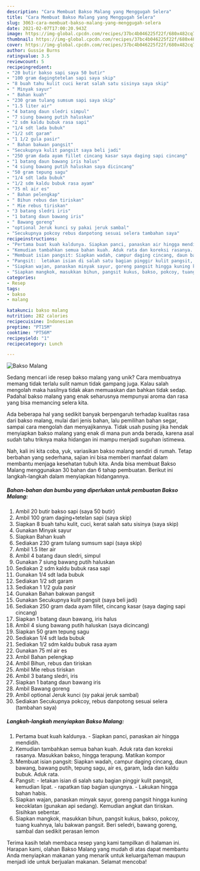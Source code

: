 ```yaml
---
description: "Cara Membuat Bakso Malang yang Menggugah Selera"
title: "Cara Membuat Bakso Malang yang Menggugah Selera"
slug: 3063-cara-membuat-bakso-malang-yang-menggugah-selera
date: 2021-02-07T17:00:20.943Z
image: https://img-global.cpcdn.com/recipes/37bc4b046225f22f/680x482cq70/bakso-malang-foto-resep-utama.jpg
thumbnail: https://img-global.cpcdn.com/recipes/37bc4b046225f22f/680x482cq70/bakso-malang-foto-resep-utama.jpg
cover: https://img-global.cpcdn.com/recipes/37bc4b046225f22f/680x482cq70/bakso-malang-foto-resep-utama.jpg
author: Gussie Burns
ratingvalue: 3.5
reviewcount: 5
recipeingredient:
- "20 butir bakso sapi saya 50 butir"
- "100 gram dagingtetelan sapi saya skip"
- "8 buah tahu kulit cuci kerat salah satu sisinya saya skip"
- " Minyak sayur"
- " Bahan kuah"
- "230 gram tulang sumsum sapi saya skip"
- "1.5 liter air"
- "4 batang daun sledri simpul"
- "7 siung bawang putih haluskan"
- "2 sdm kaldu bubuk rasa sapi"
- "1/4 sdt lada bubuk"
- "1/2 sdt garam"
- "1 1/2 gula pasir"
- " Bahan bakwan pangsit"
- "Secukupnya kulit pangsit saya beli jadi"
- "250 gram dada ayam fillet cincang kasar saya daging sapi cincang"
- "1 batang daun bawang iris halus"
- "4 siung bawang putih haluskan saya dicincang"
- "50 gram tepung sagu"
- "1/4 sdt lada bubuk"
- "1/2 sdm kaldu bubuk rasa ayam"
- "75 ml air es"
- " Bahan pelengkap"
- " Bihun rebus dan tiriskan"
- " Mie rebus tiriskan"
- "3 batang sledri iris"
- "1 batang daun bawang iris"
- " Bawang goreng"
- "optional Jeruk kunci sy pakai jeruk sambal"
- "Secukupnya pokcoy rebus danpotong sesuai selera tambahan saya"
recipeinstructions:
- "Pertama buat kuah kaldunya. Siapkan panci, panaskan air hingga mendidih."
- "Kemudian tambahkan semua bahan kuah. Aduk rata dan koreksi rasanya. Masukkan bakso, hingga terapung. Matikan kompor"
- "Membuat isian pangsit: Siapkan wadah, campur daging cincang, daun bawang, bawang putih, tepung sagu, air es, garam, lada dan kaldu bubuk. Aduk rata."
- "Pangsit:  letakan isian di salah satu bagian pinggir kulit pangsit, kemudian lipat. rapatkan tiap bagian ujungnya. Lakukan hingga bahan habis."
- "Siapkan wajan, panaskan minyak sayur, goreng pangsit hingga kuning kecoklatan (gunakan api sedang). Kemudian angkat dan tiriskan. Sisihkan sebentar."
- "Siapkan mangkok, masukkan bihun, pangsit kukus, bakso, pokcoy, tuang kuahnya, lalu bakwan pangsit. Beri seledri, bawang goreng, sambal dan sedikit perasan lemon"
categories:
- Resep
tags:
- bakso
- malang

katakunci: bakso malang 
nutrition: 282 calories
recipecuisine: Indonesian
preptime: "PT15M"
cooktime: "PT56M"
recipeyield: "1"
recipecategory: Lunch

---
```



![Bakso Malang](https://img-global.cpcdn.com/recipes/37bc4b046225f22f/680x482cq70/bakso-malang-foto-resep-utama.jpg)

Sedang mencari ide resep bakso malang yang unik? Cara membuatnya memang tidak terlalu sulit namun tidak gampang juga. Kalau salah mengolah maka hasilnya tidak akan memuaskan dan bahkan tidak sedap. Padahal bakso malang yang enak seharusnya mempunyai aroma dan rasa yang bisa memancing selera kita.

Ada beberapa hal yang sedikit banyak berpengaruh terhadap kualitas rasa dari bakso malang, mulai dari jenis bahan, lalu pemilihan bahan segar, sampai cara mengolah dan menyajikannya. Tidak usah pusing jika hendak menyiapkan bakso malang yang enak di mana pun anda berada, karena asal sudah tahu triknya maka hidangan ini mampu menjadi suguhan istimewa.




Nah, kali ini kita coba, yuk, variasikan bakso malang sendiri di rumah. Tetap berbahan yang sederhana, sajian ini bisa memberi manfaat dalam membantu menjaga kesehatan tubuh kita. Anda bisa membuat Bakso Malang menggunakan 30 bahan dan 6 tahap pembuatan. Berikut ini langkah-langkah dalam menyiapkan hidangannya.

<!--inarticleads1-->

##### Bahan-bahan dan bumbu yang diperlukan untuk pembuatan Bakso Malang:

1. Ambil 20 butir bakso sapi (saya 50 butir)
1. Ambil 100 gram daging+tetelan sapi (saya skip)
1. Siapkan 8 buah tahu kulit, cuci, kerat salah satu sisinya (saya skip)
1. Gunakan  Minyak sayur
1. Siapkan  Bahan kuah
1. Sediakan 230 gram tulang sumsum sapi (saya skip)
1. Ambil 1.5 liter air
1. Ambil 4 batang daun sledri, simpul
1. Gunakan 7 siung bawang putih haluskan
1. Sediakan 2 sdm kaldu bubuk rasa sapi
1. Gunakan 1/4 sdt lada bubuk
1. Sediakan 1/2 sdt garam
1. Sediakan 1 1/2 gula pasir
1. Gunakan  Bahan bakwan pangsit
1. Gunakan Secukupnya kulit pangsit (saya beli jadi)
1. Sediakan 250 gram dada ayam fillet, cincang kasar (saya daging sapi cincang)
1. Siapkan 1 batang daun bawang, iris halus
1. Ambil 4 siung bawang putih haluskan (saya dicincang)
1. Siapkan 50 gram tepung sagu
1. Sediakan 1/4 sdt lada bubuk
1. Sediakan 1/2 sdm kaldu bubuk rasa ayam
1. Gunakan 75 ml air es
1. Ambil  Bahan pelengkap
1. Ambil  Bihun, rebus dan tiriskan
1. Ambil  Mie rebus tiriskan
1. Ambil 3 batang sledri, iris
1. Siapkan 1 batang daun bawang iris
1. Ambil  Bawang goreng
1. Ambil optional Jeruk kunci (sy pakai jeruk sambal)
1. Sediakan Secukupnya pokcoy, rebus danpotong sesuai selera (tambahan saya)




<!--inarticleads2-->

##### Langkah-langkah menyiapkan Bakso Malang:

1. Pertama buat kuah kaldunya. - Siapkan panci, panaskan air hingga mendidih.
1. Kemudian tambahkan semua bahan kuah. Aduk rata dan koreksi rasanya. Masukkan bakso, hingga terapung. Matikan kompor
1. Membuat isian pangsit: Siapkan wadah, campur daging cincang, daun bawang, bawang putih, tepung sagu, air es, garam, lada dan kaldu bubuk. Aduk rata.
1. Pangsit:  - letakan isian di salah satu bagian pinggir kulit pangsit, kemudian lipat. - rapatkan tiap bagian ujungnya. - Lakukan hingga bahan habis.
1. Siapkan wajan, panaskan minyak sayur, goreng pangsit hingga kuning kecoklatan (gunakan api sedang). Kemudian angkat dan tiriskan. Sisihkan sebentar.
1. Siapkan mangkok, masukkan bihun, pangsit kukus, bakso, pokcoy, tuang kuahnya, lalu bakwan pangsit. Beri seledri, bawang goreng, sambal dan sedikit perasan lemon




Terima kasih telah membaca resep yang kami tampilkan di halaman ini. Harapan kami, olahan Bakso Malang yang mudah di atas dapat membantu Anda menyiapkan makanan yang menarik untuk keluarga/teman maupun menjadi ide untuk berjualan makanan. Selamat mencoba!
